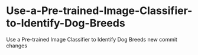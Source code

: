 # Use-a-Pre-trained-Image-Classifier-to-Identify-Dog-Breeds
Use a Pre-trained Image Classifier to Identify Dog Breeds
new commit changes
